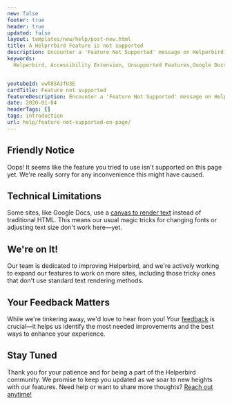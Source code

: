 ```yaml
---
new: false
footer: true
header: true
updated: false
layout: templates/new/help/post-new.html
title: A Helprrbird Feature is not supported
description: Encounter a 'Feature Not Supported' message on Helperbird? Learn why some enhancements, like font changes, aren't currently available on certain platforms, including Google Docs, and how we're evolving to bring you universal accessibility. 
keywords:
  Helperbird, Accessibility Extension, Unsupported Features,Google Docs Accessibility,Web Extension Compatibility,Accessibility Tools,Helperbird Updates,Canvas Limitations, User Experience Accessibility,Helperbird Compatibility,Extension Feature Support


youtubeId: vwT8SAJfU3E
cardTitle: Feature not supported
featureDescription: Encounter a 'Feature Not Supported' message on Helperbird? Learn why some enhancements, like font changes, aren't currently available on certain platforms, including Google Docs, and how we're evolving to bring you universal accessibility. 
date: 2020-01-04
headerTags: []
tags: introduction
url: help/feature-not-supported-on-page/
---
```



## Friendly Notice

Oops! It seems like the feature you tried to use isn't supported on this page yet. We're really sorry for any inconvenience this might have caused.

## Technical Limitations

Some sites, like Google Docs, use a [canvas to render text](https://zapier.com/blog/google-docs-canvas-based-rendering/) instead of traditional HTML. This means our usual magic tricks for changing fonts or adjusting text size don't work here—yet.

## We're on It!

Our team is dedicated to improving Helperbird, and we're actively working to expand our features to work on more sites, including those tricky ones that don't use standard text rendering methods.

## Your Feedback Matters

While we're tinkering away, we'd love to hear from you! Your [feedback](/feedback/) is crucial—it helps us identify the most needed improvements and the best ways to enhance your experience.

## Stay Tuned

Thank you for your patience and for being a part of the Helperbird community. We promise to keep you updated as we soar to new heights with our features. Need help or want to share more thoughts? [Reach out anytime!](/support/)